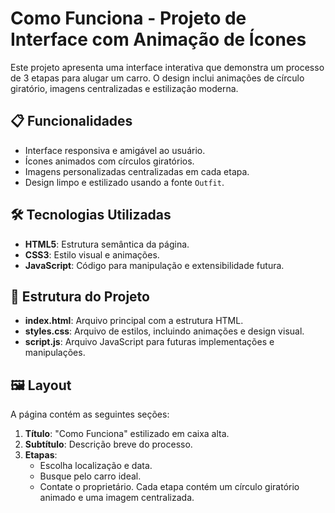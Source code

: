 # Como Funciona - Projeto de Interface com Animação de Ícones

Este projeto apresenta uma interface interativa que demonstra um processo de 3 etapas para alugar um carro. O design inclui animações de círculo giratório, imagens centralizadas e estilização moderna.

## 📋 Funcionalidades

- Interface responsiva e amigável ao usuário.
- Ícones animados com círculos giratórios.
- Imagens personalizadas centralizadas em cada etapa.
- Design limpo e estilizado usando a fonte `Outfit`.

## 🛠️ Tecnologias Utilizadas

- **HTML5**: Estrutura semântica da página.
- **CSS3**: Estilo visual e animações.
- **JavaScript**: Código para manipulação e extensibilidade futura.

## 📂 Estrutura do Projeto

- **index.html**: Arquivo principal com a estrutura HTML.
- **styles.css**: Arquivo de estilos, incluindo animações e design visual.
- **script.js**: Arquivo JavaScript para futuras implementações e manipulações.

## 🖼️ Layout

A página contém as seguintes seções:
1. **Título**: "Como Funciona" estilizado em caixa alta.
2. **Subtítulo**: Descrição breve do processo.
3. **Etapas**: 
   - Escolha localização e data.
   - Busque pelo carro ideal.
   - Contate o proprietário.
   Cada etapa contém um círculo giratório animado e uma imagem centralizada.